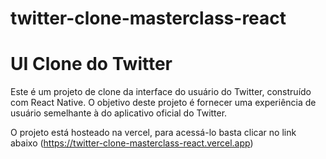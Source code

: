 # twitter-clone-masterclass-react
# UI Clone do Twitter
Este é um projeto de clone da interface do usuário do Twitter, construído com React Native. O objetivo deste projeto é fornecer uma experiência de usuário semelhante à do aplicativo oficial do Twitter.

O projeto está hosteado na vercel, para acessá-lo basta clicar no link abaixo
(https://twitter-clone-masterclass-react.vercel.app)
